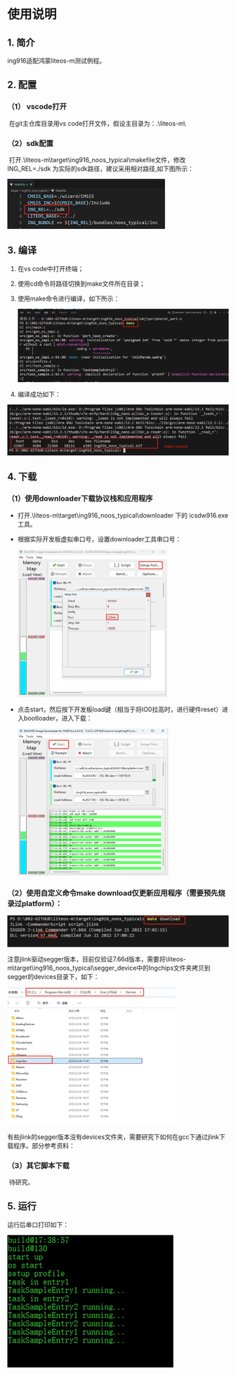 # 使用说明

## 1. 简介

ing916适配鸿蒙liteos-m测试例程。



## 2. 配置

### （1） vscode打开

​	在git主仓库目录用vs code打开文件，假设主目录为：.\liteos-m\



### （2）sdk配置

​	打开.\liteos-m\target\ing916_noos_typical\makefile文件，修改 ING_REL=./sdk 为实际的sdk路径，建议采用相对路径,如下图所示：

<img src="./picture/config_sdk_path.png" alt="config_sdk_path" style="zoom:50%;" />



## 3. 编译

1. 在vs code中打开终端；

2. 使用cd命令将路径切换到make文件所在目录；

3. 使用make命令进行编译，如下所示：	

   <img src="./picture/make.png" alt="make" style="zoom:50%;" />

4. 编译成功如下：	

<img src="./picture/make success.png" alt="make success" style="zoom:50%;" />



## 4. 下载

### （1）使用downloader下载协议栈和应用程序

- 打开.\liteos-m\target\ing916_noos_typical\downloader 下的 icsdw916.exe工具。

- 根据实际开发板虚拟串口号，设置downloader工具串口号：

  <img src="./picture/setup uart.png" alt="setup uart" style="zoom:50%;" />

- 点击start，然后按下开发板load键（相当于将IO0拉高时，进行硬件reset）进入bootloader，进入下载：

  <img src="./picture/downloading.png" alt="downloading" style="zoom:50%;" />



### （2）使用自定义命令make download仅更新应用程序（需要预先烧录过platform）：

​	<img src="./picture/make download.png" alt="make download" style="zoom:50%;" />

​	注意jlink驱动segger版本，目前仅验证7.66d版本，需要将\liteos-m\target\ing916_noos_typical\segger_device中的Ingchips文件夹拷贝到segger的devices目录下，如下：

<img src="./picture/segger_device.png" alt="segger_device" style="zoom:50%;" />

​	有些jlink的segger版本没有devices文件夹，需要研究下如何在gcc下通过jlink下载程序。部分参考资料：

### （3）其它脚本下载

​	待研究。



## 5. 运行

运行后串口打印如下：

![running](./picture/running.png)
